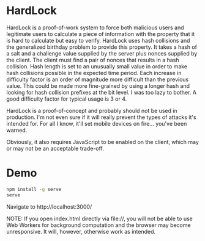 # HardLock

HardLock is a proof-of-work system to force both malicious users and legitimate
users to calculate a piece of information with the property that it is hard to
calculate but easy to verify. HardLock uses hash collisions and the generalized
birthday problem to provide this property. It takes a hash of a salt and a
challenge value supplied by the server plus nonces supplied by the client. The
client must find a pair of nonces that results in a hash collision. Hash length
is set to an unusually small value in order to make hash collisions possible in
the expected time period. Each increase in difficulty factor is an order of
magnitude more difficult than the previous value. This could be made more
fine-grained by using a longer hash and looking for hash collision prefixes at
the bit level. I was too lazy to bother. A good difficulty factor for typical
usage is 3 or 4.

HardLock is a proof-of-concept and probably should not be used in production.
I'm not even sure if it will really prevent the types of attacks it's intended
for. For all I know, it'll set mobile devices on fire... you've been warned.

Obviously, it also requires JavaScript to be enabled on the client, which may or
may not be an acceptable trade-off.

# Demo

```bash
npm install -g serve
serve
```
Navigate to http://localhost:3000/

NOTE: If you open index.html directly via file://, you will not be able to use
Web Workers for background computation and the browser may become unresponsive.
It will, however, otherwise work as intended.
